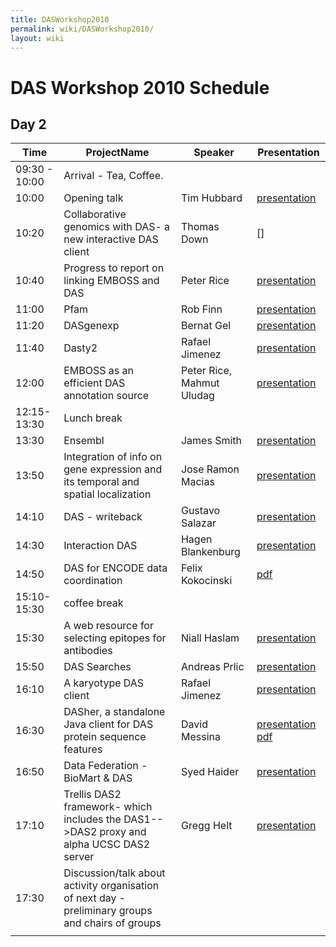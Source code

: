 ```yaml
---
title: DASWorkshop2010
permalink: wiki/DASWorkshop2010/
layout: wiki
---
```


DAS Workshop 2010 Schedule
==========================

Day 2
-----

| Time          | ProjectName                                                                                       | Speaker                   | Presentation                                                                                                                                                                                       |
|---------------|---------------------------------------------------------------------------------------------------|---------------------------|----------------------------------------------------------------------------------------------------------------------------------------------------------------------------------------------------|
| 09:30 - 10:00 | Arrival - Tea, Coffee.                                                                            |
| 10:00         | Opening talk                                                                                      | Tim Hubbard               | [presentation](http://www.sanger.ac.uk/Software/analysis/das/presentations/200903DASworkshop.ppt)                                                                                                  |
| 10:20         | Collaborative genomics with DAS- a new interactive DAS client                                     | Thomas Down               | \[\]                                                                                                                                                                                               |
| 10:40         | Progress to report on linking EMBOSS and DAS                                                      | Peter Rice                | [presentation](http://www.sanger.ac.uk/Software/analysis/das/presentations/Jalview_2009_DAS.pdf)                                                                                                   |
| 11:00         | Pfam                                                                                              | Rob Finn                  | [presentation](http://www.sanger.ac.uk/Software/analysis/das/presentations/20090309PfamDasWorkShop.ppt)                                                                                            |
| 11:20         | DASgenexp                                                                                         | Bernat Gel                | [presentation](http://www.sanger.ac.uk/Software/analysis/das/presentations/DASGenExp3.ppt)                                                                                                         |
| 11:40         | Dasty2                                                                                            | Rafael Jimenez            | [presentation](http://www.sanger.ac.uk/Software/analysis/das/presentations/rjimenez_dasworkshop2009_dasty2.ppt)                                                                                    |
| 12:00         | EMBOSS as an efficient DAS annotation source                                                      | Peter Rice, Mahmut Uludag | [presentation](http://www.sanger.ac.uk/Software/analysis/das/presentations/DAS-Rice-Uludag.ppt)                                                                                                    |
| 12:15-13:30   | Lunch break                                                                                       |
| 13:30         | Ensembl                                                                                           | James Smith               | [presentation](http://www.sanger.ac.uk/Software/analysis/das/presentations/2009-das-talk-smith.ppt)                                                                                                |
| 13:50         | Integration of info on gene expression and its temporal and spatial localization                  | Jose Ramon Macias         | [presentation](http://www.sanger.ac.uk/Software/analysis/das/presentations/20090310_DAS_Workshop_DASxVO.ppt)                                                                                       |
| 14:10         | DAS - writeback                                                                                   | Gustavo Salazar           | [presentation](http://www.sanger.ac.uk/Software/analysis/das/presentations/DASwriteback.pdf)                                                                                                       |
| 14:30         | Interaction DAS                                                                                   | Hagen Blankenburg         | [presentation](http://www.sanger.ac.uk/Software/analysis/das/presentations/20090310_Blankenburg_DASMI.pdf)                                                                                         |
| 14:50         | DAS for ENCODE data coordination                                                                  | Felix Kokocinski          | [pdf](http://www.sanger.ac.uk/~fsk/DAS_workshop09.pdf)                                                                                                                                             |
| 15:10-15:30   | coffee break                                                                                      |
| 15:30         | A web resource for selecting epitopes for antibodies                                              | Niall Haslam              | [presentation](http://www.sanger.ac.uk/Software/analysis/das/presentations/NiallHaslamDAS2009.pdf)                                                                                                 |
| 15:50         | DAS Searches                                                                                      | Andreas Prlic             | [presentation](http://www.sanger.ac.uk/Software/analysis/das/presentations/DAS_searches_20090310.pdf)                                                                                              |
| 16:10         | A karyotype DAS client                                                                            | Rafael Jimenez            | [presentation](http://www.sanger.ac.uk/Software/analysis/das/presentations/rjimenez_dasworkshop2009_KDC.ppt)                                                                                       |
| 16:30         | DASher, a standalone Java client for DAS protein sequence features                                | David Messina             | [presentation](http://www.sanger.ac.uk/Software/analysis/das/presentations/Messina_DASconf09.keynote.zip) [pdf](http://www.sanger.ac.uk/Software/analysis/das/presentations/Messina_DASconf09.pdf) |
| 16:50         | Data Federation - BioMart & DAS                                                                   | Syed Haider               | [presentation](http://www.sanger.ac.uk/Software/analysis/das/presentations/BioMart_DAS_2009.ppt)                                                                                                   |
| 17:10         | Trellis DAS2 framework- which includes the DAS1--&gt;DAS2 proxy and alpha UCSC DAS2 server        | Gregg Helt                | [presentation](http://www.sanger.ac.uk/Software/analysis/das/presentations/Trellis_Mar2009.pptx)                                                                                                   |
| 17:30         | Discussion/talk about activity organisation of next day - preliminary groups and chairs of groups |                           |                                                                                                                                                                                                    |
||



